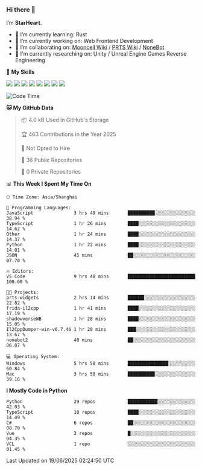 ### Hi there 👋

I’m **StarHeart**.

- 🌱 I’m currently learning: Rust
- 🔭 I’m currently working on: Web Frontend Development
- 👯 I’m collaborating on: [Mooncell Wiki](https://fgo.wiki/) / [PRTS Wiki](http://prts.wiki/) / [NoneBot](https://github.com/nonebot)
- 🔬 I'm currently researching on: Unity / Unreal Engine Games Reverse Engineering

🌟 **My Skills**

![](https://img.shields.io/badge/-Python-3e74a2?style=flat-square&logo=Python&logoColor=fff)
![](https://img.shields.io/badge/-Node.js-339933?style=flat-square&logo=node.js&logoColor=fff)
![](https://img.shields.io/badge/-Vue-4fc08d?style=flat-square&logo=vue.js&logoColor=fff)
![](https://img.shields.io/badge/-React-2d98ce?style=flat-square&logo=React&logoColor=fff)
![](https://img.shields.io/badge/-TypeScript-3178C6?style=flat-square&logo=TypeScript&logoColor=fff)
![](https://img.shields.io/badge/-Docker-2496ED?style=flat-square&logo=Docker&logoColor=fff)
![](https://img.shields.io/badge/-Linux-000000?style=flat-square&logo=Linux&logoColor=fff)
![](https://img.shields.io/badge/-Dotnet-512bd4?style=flat-square&logo=.net&logoColor=fff)

<!--START_SECTION:waka-->
![Code Time](http://img.shields.io/badge/Code%20Time-1%2C613%20hrs%2021%20mins-blue)

**🐱 My GitHub Data** 

> 📦 4.0 kB Used in GitHub's Storage 
 > 
> 🏆 463 Contributions in the Year 2025
 > 
> 🚫 Not Opted to Hire
 > 
> 📜 36 Public Repositories 
 > 
> 🔑 0 Private Repositories 
 > 
📊 **This Week I Spent My Time On** 

```text
🕑︎ Time Zone: Asia/Shanghai

💬 Programming Languages: 
JavaScript               3 hrs 49 mins       ██████████░░░░░░░░░░░░░░░   38.94 % 
TypeScript               1 hr 26 mins        ████░░░░░░░░░░░░░░░░░░░░░   14.62 % 
Other                    1 hr 24 mins        ████░░░░░░░░░░░░░░░░░░░░░   14.37 % 
Python                   1 hr 22 mins        ████░░░░░░░░░░░░░░░░░░░░░   14.01 % 
JSON                     45 mins             ██░░░░░░░░░░░░░░░░░░░░░░░   07.70 % 

🔥 Editors: 
VS Code                  9 hrs 48 mins       █████████████████████████   100.00 % 

🐱‍💻 Projects: 
prts-widgets             2 hrs 14 mins       ██████░░░░░░░░░░░░░░░░░░░   22.82 % 
frida-il2cpp             1 hr 41 mins        ████░░░░░░░░░░░░░░░░░░░░░   17.19 % 
shadowverseWB            1 hr 28 mins        ████░░░░░░░░░░░░░░░░░░░░░   15.05 % 
Il2CppDumper-win-v6.7.46 1 hr 20 mins        ███░░░░░░░░░░░░░░░░░░░░░░   13.67 % 
nonebot2                 40 mins             ██░░░░░░░░░░░░░░░░░░░░░░░   06.87 % 

💻 Operating System: 
Windows                  5 hrs 58 mins       ███████████████░░░░░░░░░░   60.84 % 
Mac                      3 hrs 50 mins       ██████████░░░░░░░░░░░░░░░   39.16 % 
```

**I Mostly Code in Python** 

```text
Python                   29 repos            ███████████░░░░░░░░░░░░░░   42.03 % 
TypeScript               10 repos            ████░░░░░░░░░░░░░░░░░░░░░   14.49 % 
C#                       6 repos             ██░░░░░░░░░░░░░░░░░░░░░░░   08.70 % 
Vue                      3 repos             █░░░░░░░░░░░░░░░░░░░░░░░░   04.35 % 
VCL                      1 repo              ░░░░░░░░░░░░░░░░░░░░░░░░░   01.45 % 
```




 Last Updated on 19/06/2025 02:24:50 UTC
<!--END_SECTION:waka-->
